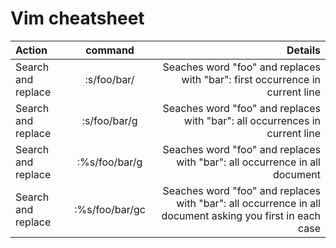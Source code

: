 # Vim cheatsheet


| Action                | command                           | Details |
| :---                | :---:                                | ---:|
| Search and replace  | :s/foo/bar/ | Seaches word "foo" and replaces with "bar": first occurrence in current line |
| Search and replace  | :s/foo/bar/g | Seaches word "foo" and replaces with "bar": all occurrences in current line |
| Search and replace  | :%s/foo/bar/g | Seaches word "foo" and replaces with "bar": all occurrence in all document |
| Search and replace  | :%s/foo/bar/gc | Seaches word "foo" and replaces with "bar": all occurrence in all document asking you first in each case |


